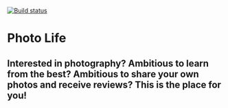 [![Build status](https://ci.appveyor.com/api/projects/status/jt3jtnvqnyfstq25?svg=true)](https://ci.appveyor.com/project/Branimir123/photolife)

# Photo Life

## Interested in photography? Ambitious to learn from the best? Ambitious to share your own photos and receive reviews? This is the place for you!
